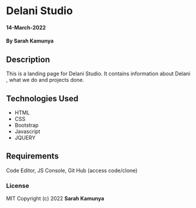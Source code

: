 # Delani Studio

#### 14-March-2022
#### By **Sarah Kamunya**
## Description
This is a landing page for Delani Studio. It contains information about Delani , what we do and projects done.

## Technologies Used
* HTML
* CSS
* Bootstrap
* Javascript
* JQUERY
## Requirements
Code Editor, JS Console, Git Hub (access code/clone)


### License

MIT Copyright (c) 2022 **Sarah Kamunya**